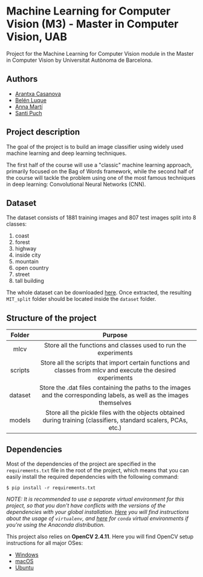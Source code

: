 # Machine Learning for Computer Vision (M3) - Master in Computer Vision, UAB
Project for the Machine Learning for Computer Vision module in the Master in Computer Vision by Universitat Autònoma de Barcelona. 

## Authors

- [Arantxa Casanova](https://github.com/ArantxaCasanova)
- [Belén Luque](https://github.com/bluque)
- [Anna Martí](https://github.com/amartia)
- [Santi Puch](https://github.com/santipuch590)

## Project description

The goal of the project is to build an image classifier using widely used machine learning
and deep learning techniques.

The first half of the course will use a "classic" machine learning approach, primarily focused
on the Bag of Words framework, while the second half of the course will tackle the problem using 
one of the most famous techniques in deep learning: Convolutional Neural Networks (CNN).

## Dataset

The dataset consists of 1881 training images and 807 test images split into 8 classes:
1. coast
2.  forest
3.  highway
4.  inside city
5.  mountain
6. open country 
7. street
8. tall building

The whole dataset can be downloaded [here](https://drive.google.com/open?id=0ByrI9_WaU23FckdmRGprZjhub2c). Once extracted, the resulting 
`MIT_split` folder should be located inside the `dataset` folder.

## Structure of the project

| Folder | Purpose |
| :---: | :---: |
| mlcv | Store all the functions and classes used to run the experiments |
| scripts| Store all the scripts that import certain functions and classes from mlcv and execute the desired experiments |
| dataset | Store the .dat files containing the paths to the images and the corresponding labels, as well as the images themselves |
| models | Store all the pickle files with the objects obtained during training (classifiers, standard scalers, PCAs, etc.) |

## Dependencies 

Most of the dependencies of the project are specified in the `requirements.txt` file 
in the root of the project, which means that you can easily install the required dependencies with the 
following command:

```
$ pip install -r requirements.txt
```

*NOTE: It is recommended to use a separate virtual environment for this project, so that you don't have conflicts
with the versions of the dependencies with your global installation. [Here](https://virtualenv.pypa.io/en/stable/) you will find instructions about the 
usage of `virtualenv`, and [here](http://conda.pydata.org/docs/using/envs.html) for `conda` virtual environments if you're 
using the Anaconda distribution.*

This project also relies on **OpenCV 2.4.11**. Here you will find OpenCV setup instructions for all major OSes:
- [Windows](http://docs.opencv.org/3.1.0/d5/de5/tutorial_py_setup_in_windows.html)
- [macOS](http://www.mobileway.net/2015/02/14/install-opencv-for-python-on-mac-os-x/)
- [Ubuntu](http://www.pyimagesearch.com/2015/06/22/install-opencv-3-0-and-python-2-7-on-ubuntu/)

